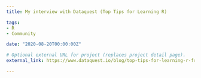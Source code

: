 ```yaml
---
title: My interview with Dataquest (Top Tips for Learning R)

tags:
- R
- Community

date: "2020-08-20T00:00:00Z"

# Optional external URL for project (replaces project detail page).
external_link: https://www.dataquest.io/blog/top-tips-for-learning-r-from-africa-rs-shelmith-kariuki/

---
```

